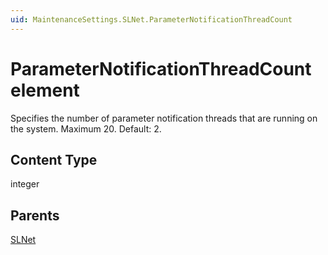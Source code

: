 ```yaml
---
uid: MaintenanceSettings.SLNet.ParameterNotificationThreadCount
---
```


# ParameterNotificationThreadCount element

Specifies the number of parameter notification threads that are running on the system. Maximum 20. Default: 2.

## Content Type

integer

## Parents

[SLNet](xref:MaintenanceSettings.SLNet)
